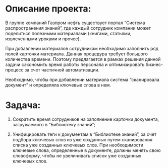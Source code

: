 # Описание проекта:
В группе компаний Газпром нефть существует портал “Система распространения знаний”, где каждый сотрудник компании может поделиться полезными материалами (книгами, статьями, извлеченными уроками и прочее). 

При добавлении материалов сотрудникам необходимо заполнить ряд полей карточки материала. Данная процедура требует большого количества времени. Поэтому предлагается в рамках решения данной задачи сэкономить время работы персонала и оптимизировать бизнес-процесс за счет частичной автоматизации. 

Необходимо, чтобы при добавлении материала система “сканировала документ” и определяла ключевые слова в нем.

# Задача:
1. Сократить время сотрудников на заполнение карточки документа, загружаемого в “Библиотеку знаний”;

2. Унифицировать теги к документам в “Библиотеке знаний”, за счет подбора ключевых слов из уже созданных путем сканирования списка уже созданных ключевых слов. При необходимости ключевые слова, определенные в документе, должны менять свою словоформу, чтобы не увеличивать список уже созданных ключевых слов.
